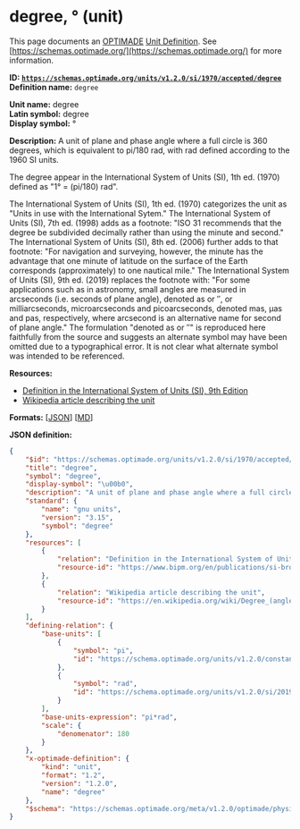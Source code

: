 # degree, ° (unit)
This page documents an [OPTIMADE](https://www.optimade.org/) [Unit Definition](https://schemas.optimade.org/#definitions). See [https://schemas.optimade.org/](https://schemas.optimade.org/) for more information.

**ID: [`https://schemas.optimade.org/units/v1.2.0/si/1970/accepted/degree`](https://schemas.optimade.org/units/v1.2.0/si/1970/accepted/degree)**  
**Definition name:** `degree`

**Unit name:** degree  
**Latin symbol:** degree  
**Display symbol:** °  
  
**Description:** A unit of plane and phase angle where a full circle is 360 degrees, which is equivalent to pi/180 rad, with rad defined according to the 1960 SI units.

The degree appear in the International System of Units (SI), 1th ed. (1970) defined as "1° = (pi/180) rad".

The International System of Units (SI), 1th ed. (1970) categorizes the unit as "Units in use with the International Sytem."
The International System of Units (SI), 7th ed. (1998) adds as a footnote: "ISO 31 recommends that the degree be subdivided decimally rather than using the minute and second."
The International System of Units (SI), 8th ed. (2006) further adds to that footnote: "For navigation and surveying, however, the minute has the advantage that one minute of latitude on the surface of the Earth corresponds (approximately) to one nautical mile."
The International System of Units (SI), 9th ed. (2019) replaces the footnote with: "For some applications such as in astronomy, small angles are measured in arcseconds (i.e. seconds of plane angle), denoted as or ′′, or milliarcseconds, microarcseconds and picoarcseconds, denoted mas, μas and pas, respectively, where arcsecond is an alternative name for second of plane angle."
The formulation "denoted as or ″" is reproduced here faithfully from the source and suggests an alternate symbol may have been omitted due to a typographical error.
It is not clear what alternate symbol was intended to be referenced.

**Resources:**

- [Definition in the International System of Units (SI), 9th Edition](https://www.bipm.org/en/publications/si-brochure)
- [Wikipedia article describing the unit](https://en.wikipedia.org/wiki/Degree_(angle))


**Formats:** [[JSON](degree.json)] [[MD](degree.md)]

**JSON definition:**

``` json
{
    "$id": "https://schemas.optimade.org/units/v1.2.0/si/1970/accepted/degree",
    "title": "degree",
    "symbol": "degree",
    "display-symbol": "\u00b0",
    "description": "A unit of plane and phase angle where a full circle is 360 degrees, which is equivalent to pi/180 rad, with rad defined according to the 1960 SI units.\n\nThe degree appear in the International System of Units (SI), 1th ed. (1970) defined as \"1\u00b0 = (pi/180) rad\".\n\nThe International System of Units (SI), 1th ed. (1970) categorizes the unit as \"Units in use with the International Sytem.\"\nThe International System of Units (SI), 7th ed. (1998) adds as a footnote: \"ISO 31 recommends that the degree be subdivided decimally rather than using the minute and second.\"\nThe International System of Units (SI), 8th ed. (2006) further adds to that footnote: \"For navigation and surveying, however, the minute has the advantage that one minute of latitude on the surface of the Earth corresponds (approximately) to one nautical mile.\"\nThe International System of Units (SI), 9th ed. (2019) replaces the footnote with: \"For some applications such as in astronomy, small angles are measured in arcseconds (i.e. seconds of plane angle), denoted as or \u2032\u2032, or milliarcseconds, microarcseconds and picoarcseconds, denoted mas, \u03bcas and pas, respectively, where arcsecond is an alternative name for second of plane angle.\"\nThe formulation \"denoted as or \u2033\" is reproduced here faithfully from the source and suggests an alternate symbol may have been omitted due to a typographical error.\nIt is not clear what alternate symbol was intended to be referenced.",
    "standard": {
        "name": "gnu units",
        "version": "3.15",
        "symbol": "degree"
    },
    "resources": [
        {
            "relation": "Definition in the International System of Units (SI), 9th Edition",
            "resource-id": "https://www.bipm.org/en/publications/si-brochure"
        },
        {
            "relation": "Wikipedia article describing the unit",
            "resource-id": "https://en.wikipedia.org/wiki/Degree_(angle)"
        }
    ],
    "defining-relation": {
        "base-units": [
            {
                "symbol": "pi",
                "id": "https://schema.optimade.org/units/v1.2.0/constants/math/pi"
            },
            {
                "symbol": "rad",
                "id": "https://schema.optimade.org/units/v1.2.0/si/2019/named/radian"
            }
        ],
        "base-units-expression": "pi*rad",
        "scale": {
            "denomenator": 180
        }
    },
    "x-optimade-definition": {
        "kind": "unit",
        "format": "1.2",
        "version": "1.2.0",
        "name": "degree"
    },
    "$schema": "https://schemas.optimade.org/meta/v1.2.0/optimade/physical_unit_definition.md"
}
```